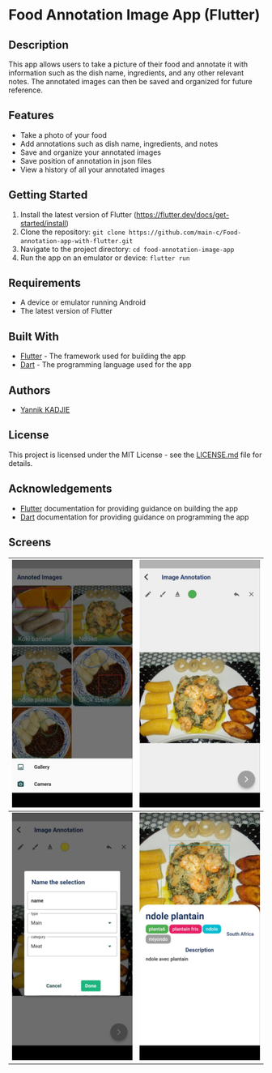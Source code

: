 # Food Annotation Image App (Flutter)

## Description

This app allows users to take a picture of their food and annotate it with information such as the dish name, ingredients, and any other relevant notes. The annotated images can then be saved and organized for future reference.

## Features

- Take a photo of your food
- Add annotations such as dish name, ingredients, and notes
- Save and organize your annotated images
- Save position of annotation in json files
- View a history of all your annotated images

## Getting Started

1. Install the latest version of Flutter (https://flutter.dev/docs/get-started/install)
2. Clone the repository: `git clone https://github.com/main-c/Food-annotation-app-with-flutter.git`
3. Navigate to the project directory: `cd food-annotation-image-app`
4. Run the app on an emulator or device: `flutter run`

## Requirements

- A device or emulator running Android 
- The latest version of Flutter

## Built With

- [Flutter](https://flutter.dev/) - The framework used for building the app
- [Dart](https://dart.dev/) - The programming language used for the app

## Authors

- [Yannik KADJIE](https://github.com/main-c)

## License

This project is licensed under the MIT License - see the [LICENSE.md](https://chat.openai.com/LICENSE.md) file for details.

## Acknowledgements

- [Flutter](https://flutter.dev/) documentation for providing guidance on building the app
- [Dart](https://dart.dev/) documentation for providing guidance on programming the app

## Screens

| ![](./images/image2.jpg) | ![](./images/image4.jpg) |
| ------------------------ | ------------------------ |
| ![](./images/image3.jpg) | ![](./images/image1.jpg) |
